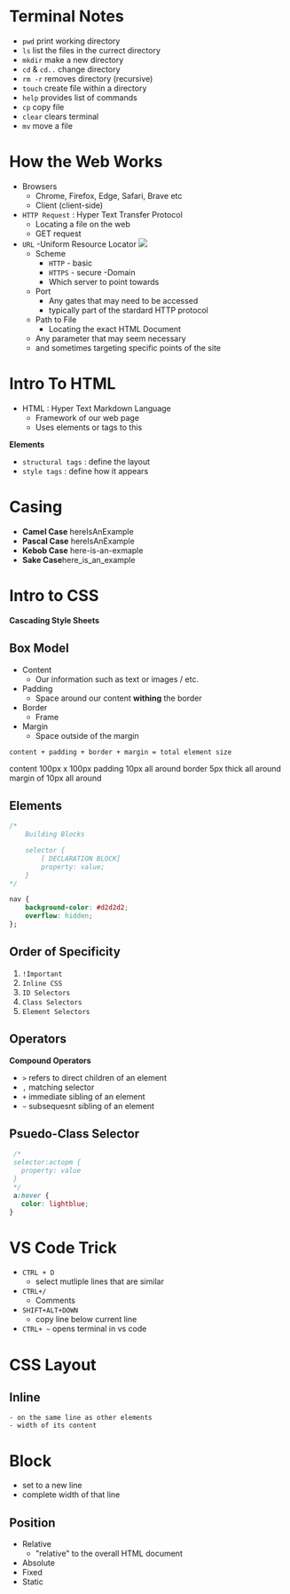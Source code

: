 # Terminal Notes
- `pwd` print working directory
- `ls` list the files in the currect directory
- `mkdir` make a new directory
- `cd` & `cd..` change directory
- `rm -r` removes directory (recursive)
- `touch` create file within a directory
- `help` provides list of commands
- `cp` copy file
- `clear` clears terminal
- `mv` move a file

# How the Web Works

- Browsers
    - Chrome, Firefox, Edge, Safari, Brave etc
    - Client (client-side)
- `HTTP Request` : Hyper Text Transfer Protocol
    - Locating a file on the web
    - GET request
- `URL`
    -Uniform Resource Locator
![](assets/url.png)
    - Scheme
        - `HTTP` - basic
        - `HTTPS` - secure
    -Domain
        - Which server to point towards
    - Port
        - Any gates that may need to be accessed
        - typically part of the stardard HTTP protocol
    - Path to File
        - Locating the exact HTML Document
    - Any parameter that may seem necessary
    - and sometimes targeting specific points of the site


# Intro To HTML
- HTML : Hyper Text Markdown Language
    - Framework of our web page
    - Uses elements or tags to this

 **Elements**
 - `structural tags` : define the layout
 - `style tags` : define how it appears

 # Casing
  - **Camel Case** hereIsAnExample
  - **Pascal Case** hereIsAnExample
  - **Kebob Case** here-is-an-exmaple 
  - **Sake Case**here_is_an_example

  # Intro to CSS
  **Cascading Style Sheets**

  ## Box Model
- Content
    - Our information such as text or images / etc.
- Padding
    - Space around our content **withing** the border
- Border
    - Frame
- Margin
    - Space outside of the margin

` content + padding + border + margin = total element size `

content 100px x 100px
padding 10px all around
border 5px thick all around
margin of 10px all around

## Elements
```css
/* 
    Building Blocks

    selector {
        [ DECLARATION BLOCK]
        property: value;
    }
*/

nav {
    background-color: #d2d2d2;
    overflow: hidden;
};
```
## Order of Specificity
1. `!Important`
2. `Inline CSS`
3. `ID Selectors`
4. `Class Selectors`
5. `Element Selectors`

## Operators
**Compound Operators**
 - `>` refers to direct children of an element
 - `,` matching selector
 - `+` immediate sibling of an element
 - `~` subsequesnt sibling of an element

 ## Psuedo-Class Selector
 ```css
  /*
  selector:actopm {
    property: value
  }
  */
  a:hover {
    color: lightblue;
}
```
# VS Code Trick
- `CTRL + D`
    - select mutliple lines that are similar
- `CTRL+/`
    - Comments
- `SHIFT+ALT+DOWN`
    - copy line below current line
- `CTRL+ ~` opens terminal in vs code

# CSS Layout
## Inline
    - on the same line as other elements
    - width of its content

# Block
- set to a new line
- complete width of that line

## Position
- Relative
    - "relative" to the overall HTML document
- Absolute
- Fixed
- Static
